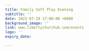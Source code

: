 ```yaml
---
title: Family Soft Play Evening
subtitle: ''
date: 2022-07-29 17:00:00 +0000
background_image: ''
link: www.libertychurchuk.com/events
logo: ''
expiry_date: 

---
```

